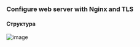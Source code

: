 ### Configure web server with Nginx and TLS

#### Структура

![image](https://github.com/user-attachments/assets/0897f12b-fd80-4663-af2d-e952d389d7a4)






